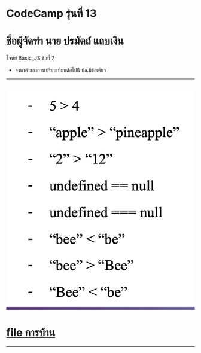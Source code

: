 # CodeCamp รุ่นที่ 13

# **ชื่อผู้จัดทำ นาย ปรมัตถ์ แถบเงิน**

โจทย์ Basic_JS ข้อที่ 7
- จงหาค่าของการเปรียบเทียบต่อไปน้ี
ปล.มีข้อเดียว
---
![picpra gob](pic07.png)
---
# [file การบ้าน](basicJS07.js)
---